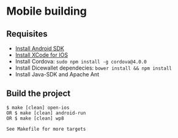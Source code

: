 # Mobile building

## Requisites
* [Install Android SDK](https://developer.android.com/sdk/installing/index.html?pkg=tools)
* [Install XCode for IOS](https://itunes.apple.com/en/app/xcode/id497799835?mt=12)
* Install Cordova: ``sudo npm install -g cordova@4.0.0``
* Install Dicewallet dependecies: ``bower install && npm install``
* Install Java-SDK and Apache Ant

## Build the project

    $ make [clean] open-ios
    OR $ make [clean] android-run
    OR $ make [clean] wp8

    See Makefile for more targets


